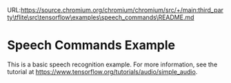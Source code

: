 URL:https://source.chromium.org/chromium/chromium/src/+/main:third_party\tflite\src\tensorflow\examples\speech_commands\README.md
# Speech Commands Example

This is a basic speech recognition example. For more information, see the
tutorial at https://www.tensorflow.org/tutorials/audio/simple_audio.
